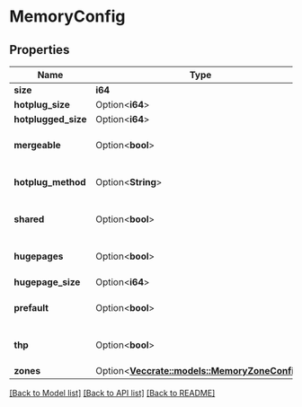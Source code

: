 # MemoryConfig

## Properties

Name | Type | Description | Notes
------------ | ------------- | ------------- | -------------
**size** | **i64** |  | 
**hotplug_size** | Option<**i64**> |  | [optional]
**hotplugged_size** | Option<**i64**> |  | [optional]
**mergeable** | Option<**bool**> |  | [optional][default to false]
**hotplug_method** | Option<**String**> |  | [optional][default to Acpi]
**shared** | Option<**bool**> |  | [optional][default to false]
**hugepages** | Option<**bool**> |  | [optional][default to false]
**hugepage_size** | Option<**i64**> |  | [optional]
**prefault** | Option<**bool**> |  | [optional][default to false]
**thp** | Option<**bool**> |  | [optional][default to true]
**zones** | Option<[**Vec<crate::models::MemoryZoneConfig>**](MemoryZoneConfig.md)> |  | [optional]

[[Back to Model list]](../README.md#documentation-for-models) [[Back to API list]](../README.md#documentation-for-api-endpoints) [[Back to README]](../README.md)


